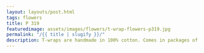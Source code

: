 ```yaml
---
layout: layouts/post.html
tags: flowers
title: P 319
featuredimage: assets/images/flowers/t-wrap-flowers-p319.jpg
permalink: "/{{ title | slugify }}/"
description: T-wraps are handmade in 100% cotton. Comes in packages of 10 pieces of the same design. Probably the worlds best commercial for any Fun Park.
---
```

